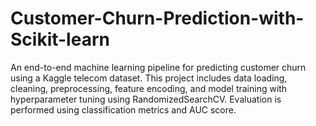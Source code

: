 # Customer-Churn-Prediction-with-Scikit-learn
An end-to-end machine learning pipeline for predicting customer churn using a Kaggle telecom dataset. This project includes data loading, cleaning, preprocessing, feature encoding, and model training with hyperparameter tuning using RandomizedSearchCV. Evaluation is performed using classification metrics and AUC score.
